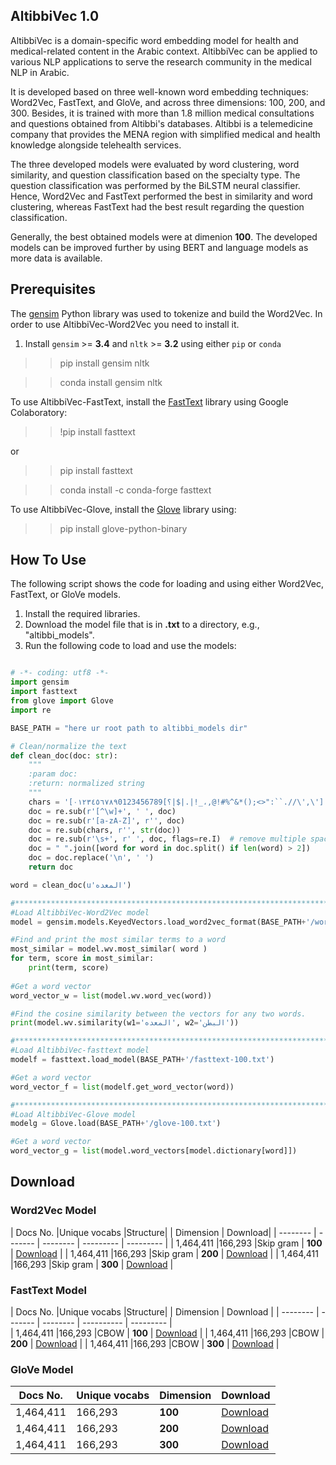 ## AltibbiVec 1.0

 
AltibbiVec is a domain-specific word embedding model for health and medical-related content in the Arabic context. AltibbiVec can be applied to various NLP applications to serve the research community in the medical NLP in Arabic.

It is developed based on three well-known word embedding techniques: Word2Vec, FastText, and GloVe, and across three dimensions: 100, 200, and 300. Besides, it is trained with more than 1.8 million medical consultations and questions obtained from Altibbi's databases. Altibbi is a telemedicine company that provides the MENA region with simplified medical and health knowledge alongside telehealth services.

The three developed models were evaluated by word clustering, word similarity, and question classification based on the specialty type. The question classification was performed by the BiLSTM neural classifier. Hence, Word2Vec and FastText performed the best in similarity and word clustering, whereas FastText had the best result regarding the question classification. 

Generally, the best obtained models were at dimenion **100**. The developed models can be improved further by using BERT and language models as more data is available.

## Prerequisites

The [gensim](https://radimrehurek.com/gensim/) Python library was used to tokenize and build the Word2Vec. 
In order to use AltibbiVec-Word2Vec you need to install it.

1. Install `gensim` >= **3.4** and `nltk` >= **3.2** using either `pip` or `conda`

>> pip install gensim nltk

>> conda install gensim nltk

To use AltibbiVec-FastText, install the [FastText](https://fasttext.cc/) library using Google Colaboratory:

>>!pip install fasttext

or
>> pip install fasttext

>> conda install -c conda-forge fasttext

To use AltibbiVec-Glove, install the [Glove](https://github.com/maciejkula/glove-python) library using:

>>pip install glove-python-binary

## How To Use
The following script shows the code for loading and using either Word2Vec, FastText, or GloVe models. 

1. Install the required libraries.
2. Download the model file that is in **.txt** to a directory, e.g., "altibbi_models".
3. Run the following code to load and use the models:

```python

# -*- coding: utf8 -*-
import gensim
import fasttext
from glove import Glove
import re

BASE_PATH = "here ur root path to altibbi_models dir"

# Clean/normalize the text
def clean_doc(doc: str):
    """
    :param doc:
    :return: normalized string
    """
    chars = '[٠١٢٣٤٥٦٧٨٩0123456789[؟|$|.|!_،,@!#%^&*();<>":``.//\',\']'
    doc = re.sub(r'[^\w]+', ' ', doc)
    doc = re.sub(r'[a-zA-Z]', r'', doc)
    doc = re.sub(chars, r'', str(doc))
    doc = re.sub(r'\s+', r' ', doc, flags=re.I)  # remove multiple spaces with single space
    doc = " ".join([word for word in doc.split() if len(word) > 2])
    doc = doc.replace('\n', ' ')
    return doc

word = clean_doc(u'المعده')

#**************************************************************************************************#
#Load AltibbiVec-Word2Vec model
model = gensim.models.KeyedVectors.load_word2vec_format(BASE_PATH+'/word2vec-100.txt')

#Find and print the most similar terms to a word
most_similar = model.wv.most_similar( word )
for term, score in most_similar:
    print(term, score)
	
#Get a word vector
word_vector_w = list(model.wv.word_vec(word))

#Find the cosine similarity between the vectors for any two words.
print(model.wv.similarity(w1='المعده', w2='البطن'))

#**************************************************************************************************#
#Load AltibbiVec-fasttext model
modelf = fasttext.load_model(BASE_PATH+'/fasttext-100.txt')

#Get a word vector
word_vector_f = list(modelf.get_word_vector(word))

#**************************************************************************************************#
#Load AltibbiVec-Glove model
modelg = Glove.load(BASE_PATH+'/glove-100.txt')

#Get a word vector
word_vector_g = list(model.word_vectors[model.dictionary[word]])

```

## Download


### Word2Vec Model
 | Docs No.      |Unique vocabs     |Structure|      | Dimension	 | Download|
 | --------       | -------         | --------       | ---------	 | --------- |
 | 1,464,411      |166,293         |Skip gram        | **100**           | [Download](https://drive.google.com/file/d/1-YdvvxEQWxrLgn2tsoS7nvjbz2cn4XOn/view?usp=sharing)  |
 | 1,464,411      |166,293         |Skip gram        | **200**	        | [Download](https://drive.google.com/file/d/1dHxzcy2PhlX4abHMFvHew01gLhllpCDn/view?usp=sharing)  |
 | 1,464,411     |166,293          |Skip gram        | **300**	     | [Download](https://drive.google.com/file/d/1RFCe3voj6u3W9argTSahB9R3T7P9ojlj/view?usp=sharing)  |
 


### FastText Model
 | Docs No.    |Unique vocabs |Structure| | Dimension	| Download  |
 | --------    | -------      | --------  | ----------  | --------- |  
 | 1,464,411   |166,293       |CBOW       | **100**	| [Download](https://drive.google.com/file/d/1a9frdABNNZAkocbUzGm8C5K2zP9w1q0O/view?usp=sharing)  |
 | 1,464,411   |166,293       |CBOW       | **200**	| [Download](https://drive.google.com/file/d/1F7dI9LvbxTupO21sOXG630U1SM1bEoXv/view?usp=sharing)  |
 | 1,464,411   |166,293       |CBOW       | **300**	| [Download](https://drive.google.com/file/d/1nzAs8pWFae6nFrr0vRQ-VwoGUHnBTqa0/view?usp=sharing)  |  
 
 
 
 ### GloVe Model
 | Docs No.  |Unique vocabs       | Dimension		| Download  |
 | --------  | -------            | ----------          | --------- |  
 | 1,464,411 |166,293             | **100**	        | [Download](https://drive.google.com/file/d/1oQaSzo5ZARuv4uKq9g73MU-PUeCq1P-B/view?usp=sharing)  |
 | 1,464,411 |166,293             | **200**	        | [Download](https://drive.google.com/file/d/1-1seHUxp7C6CS9sR8nTWisvhQEYR7yHg/view?usp=sharing)  |
 | 1,464,411 |166,293             | **300**	        | [Download](https://drive.google.com/file/d/1-2x1oZEngFCXBeM3c3XfyLrf2Izm9uSy/view?usp=sharing)  |  
